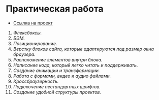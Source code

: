 # **Практическая работа**
 * [Ссылка на проект](https://renatibragimov1987.github/how-to-learn/index.html)
1. *Флексбоксы.*
2. *БЭМ.*
3. *Позиционирование.*
4. *Верстку блоков сайта, которые адаптируются под размер окна браузера.*
5. *Расположение элементов внутри блока.*
6. *Написание кода, который легко читать и поддерживать.*
7. *Создание анимации и трансформации.*
8. *Работа с формами, видео и аудио файлами.*
9. *Кроссбраузерность.*
10. *Подключение нестандартных шрифтов.*
11. *Создание удобной структуры проектов.*
